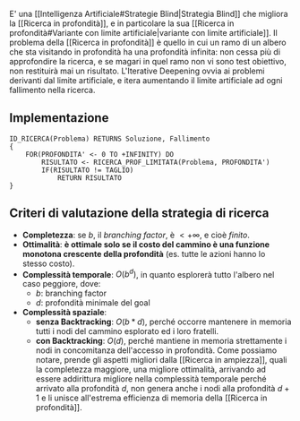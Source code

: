 E' una [[Intelligenza Artificiale#Strategie Blind|Strategia Blind]] che migliora la [[Ricerca in profondità]], e in particolare la sua [[Ricerca in profondità#Variante con limite artificiale|variante con limite artificiale]].
Il problema della [[Ricerca in profondità]] è quello in cui un ramo di un albero che sta visitando in profondità ha una profondità infinita: non cessa più di approfondire la ricerca, e se magari in quel ramo non vi sono test obiettivo, non restituirà mai un risultato.
L'Iterative Deepening ovvia ai problemi derivanti dal limite artificiale, e itera aumentando il limite artificiale ad ogni fallimento nella ricerca.

## Implementazione
```
ID_RICERCA(Problema) RETURNS Soluzione, Fallimento
{
	FOR(PROFONDITA' <- 0 TO +INFINITY) DO
		RISULTATO <- RICERCA_PROF_LIMITATA(Problema, PROFONDITA')
		IF(RISULTATO != TAGLIO)
			RETURN RISULTATO
}
```

## Criteri di valutazione della strategia di ricerca
- **Completezza**: se $b$, il *branching factor*, è $<+\infty$, e cioè *finito*.
- **Ottimalità**: **è ottimale solo se il costo del cammino è una funzione monotona crescente della profondità** (es. tutte le azioni hanno lo stesso costo).
- **Complessità temporale**: $O(b^d)$, in quanto esplorerà tutto l'albero nel caso peggiore, dove:
  - $b$: branching factor
  - $d$: profondità minimale del goal
- **Complessità spaziale**: 
  - **senza Backtracking**: $O(b*d)$, perché occorre mantenere in memoria tutti i nodi del cammino esplorato ed i loro fratelli.
  - **con Backtracking**: $O(d)$, perché mantiene in memoria strettamente i nodi in concomitanza dell'accesso in profondità.
Come possiamo notare, prende gli aspetti migliori dalla [[Ricerca in ampiezza]], quali la completezza maggiore, una migliore ottimalità, arrivando ad essere addirittura migliore nella complessità temporale perché arrivato alla profondità $d$, non genera anche i nodi alla profondità $d+1$ e li unisce all'estrema efficienza di memoria della [[Ricerca in profondità]].